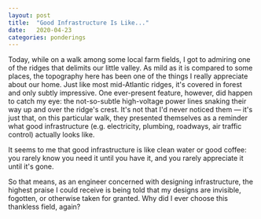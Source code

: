 ```yaml
---
layout: post
title:  "Good Infrastructure Is Like..."
date:   2020-04-23
categories: ponderings
---
```


Today, while on a walk among some local farm fields, I got to admiring one of
the ridges that delimits our little valley. As mild as it is compared to some
places, the topography here has been one of the things I really appreciate
about our home. Just like most mid-Atlantic ridges, it's covered in forest and
only subtly impressive. One ever-present feature, however, did happen to catch
my eye: the not-so-subtle high-voltage power lines snaking their way up and
over the ridge's crest. It's not that I'd never noticed them &mdash; it's just
that, on this particular walk, they presented themselves as a reminder what
good infrastructure (e.g. electricity, plumbing, roadways, air traffic control)
actually looks like.

It seems to me that good infrastructure is like clean water or good coffee: you
rarely know you need it until you have it, and you rarely appreciate it until
it's gone.

So that means, as an engineer concerned with designing infrastructure, the
highest praise I could receive is being told that my designs are invisible,
fogotten, or otherwise taken for granted. Why did I ever choose this thankless
field, again?
